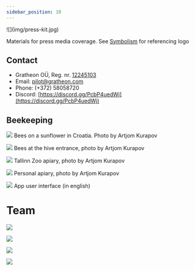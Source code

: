 ```yaml
---
sidebar_position: 10
---
```

<div style={{ height:150, overflow:"hidden", verticalAlign:"middle", marginBottom:10, borderRadius:5 }}><div style={{ marginTop: "-10%" }}>
![](img/press-kit.jpg)
</div></div>


Materials for press media coverage.
See [Symbolism](purpose/Symbolism.md) for referencing logo

## Contact

- Gratheon OÜ, Reg. nr. [12245103](https://ariregister.rik.ee/eng/company/12245103/Gratheon-O%C3%9C)
- Email: [pilot@gratheon.com](mailto:pilot@gratheon.com)
- Phone: (+372) 58058720
- Discord: [https://discord.gg/PcbP4uedWj](https://discord.gg/PcbP4uedWj)

## Beekeeping
![](img/20230730_143206.jpg)
Bees on a sunflower in Croatia. Photo by Artjom Kurapov


![](img/78D03A5C-B2BD-4837-A442-2F7550EB8028.jpg)
Bees at the hive entrance, photo by Artjom Kurapov


![](img/IMG_4588.JPG.jpg)
Tallinn Zoo apiary, photo by Artjom Kurapov

![](img/IMG_4120.jpg)
Personal apiary, photo by Artjom Kurapov


![](img/gratheon-app.png)
App user interface (in english)

# Team

![](img/400156560_750134867145806_4539301401019862199_n.jpg)

![](img/400175763_750137117145581_2512030399661623454_n.jpg)

![](img/IMG_20210823_194454.jpg)

![](img/1698920622990-1.jpg)